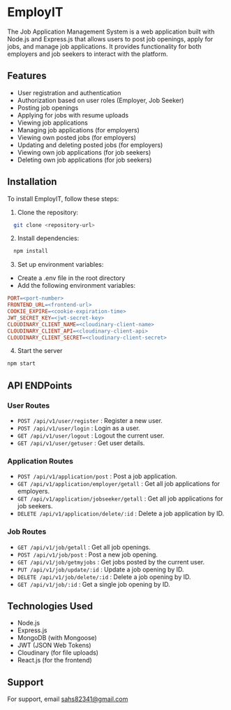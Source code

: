 
# EmployIT

The Job Application Management System is a web application built with Node.js and Express.js that allows users to post job openings, apply for jobs, and manage job applications. It provides functionality for both employers and job seekers to interact with the platform.

## Features

- User registration and authentication
- Authorization based on user roles (Employer, Job Seeker)
- Posting job openings
- Applying for jobs with resume uploads
- Viewing job applications
- Managing job applications (for employers)
- Viewing own posted jobs (for employers)
- Updating and deleting posted jobs (for employers)
- Viewing own job applications (for job seekers)
- Deleting own job applications (for job seekers)


## Installation

To install EmployIT, follow these steps:

1. Clone the repository:
```bash
  git clone <repository-url>
```
2. Install dependencies:
```bash
  npm install
```
3. Set up environment variables:
- Create a .env file in the root directory
- Add the following environment variables:

```makefile
PORT=<port-number>
FRONTEND_URL=<frontend-url>
COOKIE_EXPIRE=<cookie-expiration-time>
JWT_SECRET_KEY=<jwt-secret-key>
CLOUDINARY_CLIENT_NAME=<cloudinary-client-name>
CLOUDINARY_CLIENT_API=<cloudinary-client-api>
CLOUDINARY_CLIENT_SECRET=<cloudinary-client-secret>

```
4. Start the server
```bash
npm start
```
## API ENDPoints

### User Routes

- `POST /api/v1/user/register` : Register a new user.
- `POST /api/v1/user/login` : Login as a user.
- `GET /api/v1/user/logout` : Logout the current user.
- `GET /api/v1/user/getuser` : Get user details.

### Application Routes
- `POST /api/v1/application/post` : Post a job application.
- `GET /api/v1/application/employer/getall` : Get all job applications for employers.
- `GET /api/v1/application/jobseeker/getall` : Get all job applications for job seekers.
- `DELETE /api/v1/application/delete/:id` : Delete a job application by ID.
### Job Routes
- `GET /api/v1/job/getall` : Get all job openings.
- `POST /api/v1/job/post` : Post a new job opening.
- `GET /api/v1/job/getmyjobs` : Get jobs posted by the current user.
- `PUT /api/v1/job/update/:id` : Update a job opening by ID.
- `DELETE /api/v1/job/delete/:id` : Delete a job opening by ID.
- `GET /api/v1/job/:id` : Get a single job opening by ID.
## Technologies Used 

- Node.js
- Express.js
- MongoDB (with Mongoose)
- JWT (JSON Web Tokens)
- Cloudinary (for file uploads)
- React.js (for the frontend)
## Support

For support, email sahs82341@gmail.com 

